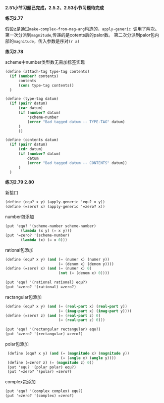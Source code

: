 **2.51小节习题己完成，2.5.2、2.53小节习题待完成**

**练习2.77**

假设z是通过`make-complex-from-mag-ang`构造的，`apply-generic `调用了两次。第一次分派到`magnitude`,传递的是cotents后的palor数。 第二次分派到palor包内部的`magnitude`，传入参数是序对`(r a)`

**练习2.78**

scheme中number类型数无需加标签实现

```scheme
(define (attach-tag type-tag contents)
  (if (number? contents)
      contents
      (cons type-tag contents))
  )

(define (type-tag datum)
  (if (pair? datum)
      (car datum)
      (if (number? datum)
          'scheme-number
          (error "Bad tagged datum -- TYPE-TAG" datum)
      )
      ))

(define (contents datum)
  (if (pair? datum)
      (cdr datum)
      (if (number? datum)
          datum
          (error "Bad tagged datum -- CONTENTS" datum))
      )
  )
```

**练习2.79 2.80**

新接口

```scheme
(define (equ? x y) (apply-generic 'equ? x y))
(define (=zero? x) (apply-generic '=zero? x))
```



number包添加

```scheme
(put 'equ? '(scheme-number scheme-number)
       (lambda (x y) (= x y)))
(put '=zero? '(scheme-number)
       (lambda (x) (= x 0)))
```

rational包添加

```scheme
(define (equ? x y) (and (= (numer x) (numer y))
                        (= (denom x) (denom y))))
(define (=zero? x) (and (= (numer x) 0)
                        (not (= (denom x) 0))))
  
(put 'equ? '(rational rational) equ?)
(put '=zero? '(rational) =zero?)
```

ractangular包添加

```scheme
(define (equ? x y) (and (= (real-part x) (real-part y))
                        (= (imag-part x) (imag-part y))))
(define (=zero? z) (and (= (real-part z) 0)
                        (= (real-part z) 0)))
                        
(put 'equ? '(rectangular rectangular) equ?)
(put '=zero? '(rectangular) =zero?)
```

polar包添加

```scheme
 (define (equ? x y) (and (= (magnitude x) (magnitude y))
                         (= (angle x) (angle y))))
 (define (=zero? z) (= (magnitude z) 0))
 (put 'equ? '(polar polar) equ?)
 (put '=zero? '(polar) =zero?)

```

complex包添加

```scheme
(put 'equ? '(complex complex) equ?)
(put '=zero? '(complex) =zero?)
```

